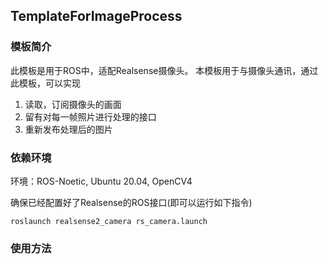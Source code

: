 ## TemplateForImageProcess


### 模板简介


此模板是用于ROS中，适配Realsense摄像头。
本模板用于与摄像头通讯，通过此模板，可以实现

1. 读取，订阅摄像头的画面
2. 留有对每一帧照片进行处理的接口
3. 重新发布处理后的图片


### 依赖环境

环境：ROS-Noetic, Ubuntu 20.04, OpenCV4

确保已经配置好了Realsense的ROS接口(即可以运行如下指令)


```commandline
roslaunch realsense2_camera rs_camera.launch 
```


### 使用方法


